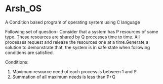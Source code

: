 # Arsh_OS
A Condition based program of operating system using C language

Following set of question-
Consider that a system has P resources of same type. These resources are shared by Q processes time to time.  All processes request and release the resources one at a time.Generate a solution to demonstrate that,  the system is in safe state when following conditions are satisfied. 

Conditions: 
1.  Maximum resource need of each process is between 1 and P.
2. Summation of all maximum needs is less than P+Q 
